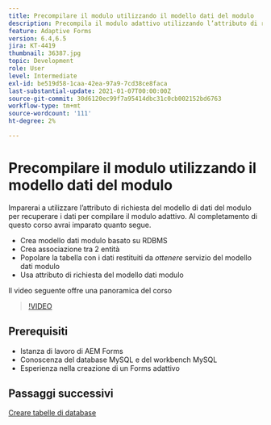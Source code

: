 ```yaml
---
title: Precompilare il modulo utilizzando il modello dati del modulo
description: Precompila il modulo adattivo utilizzando l’attributo di richiesta del modello di dati del modulo
feature: Adaptive Forms
version: 6.4,6.5
jira: KT-4419
thumbnail: 36387.jpg
topic: Development
role: User
level: Intermediate
exl-id: be519d58-1caa-42ea-97a9-7cd38ce8faca
last-substantial-update: 2021-01-07T00:00:00Z
source-git-commit: 30d6120ec99f7a95414dbc31c0cb002152bd6763
workflow-type: tm+mt
source-wordcount: '111'
ht-degree: 2%

---
```


# Precompilare il modulo utilizzando il modello dati del modulo

Imparerai a utilizzare l’attributo di richiesta del modello di dati del modulo per recuperare i dati per compilare il modulo adattivo.
Al completamento di questo corso avrai imparato quanto segue.

* Crea modello dati modulo basato su RDBMS
* Crea associazione tra 2 entità
* Popolare la tabella con i dati restituiti da _ottenere_ servizio del modello dati modulo
* Usa attributo di richiesta del modello dati modulo

Il video seguente offre una panoramica del corso
>[!VIDEO](https://video.tv.adobe.com/v/36387?quality=12&learn=on)

## Prerequisiti

* Istanza di lavoro di AEM Forms
* Conoscenza del database MySQL e del workbench MySQL
* Esperienza nella creazione di un Forms adattivo

## Passaggi successivi

[Creare tabelle di database](./create-database-tables.md)
